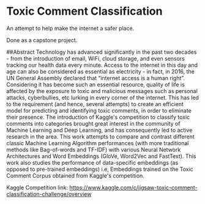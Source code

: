 # Toxic Comment Classification

An attempt to help make the internet a safer place.

Done as a capstone project.

##Abstract
Technology has advanced significantly in the past two decades - from the introduction of email, WiFi, cloud storage, and even sensors tracking our health data every minute. Access to the internet in this day and age can also be considered as essential as electricity - in fact, in 2016, the UN General Assembly declared that “internet access is a human right”. Considering it has become such an essential resource, quality of life is affected by the exposure to toxic and malicious messages such as personal attacks, cyberbullies, etc lurking in every corner of the internet. This has led to the requirement (and hence, several attempts) to create an efficient model for predicting and identifying toxic comments, in order to eliminate their presence. The introduction of Kaggle's competition to classify toxic comments into categories brought great interest in the community of Machine Learning and Deep Learning, and has consequently led to active research in the area. This work attempts to compare and contrast different classic Machine Learning Algorithm performances (with more traditional methods like Bag-of-words and TF-IDF) with various Neural Network Architectures and Word Embeddings (GloVe, Word2Vec and FastText). This work also studies the performance of data-specific embeddings (as opposed to pre-trained embeddings) i.e, Embeddings trained on the Toxic Comment Corpus obtained from Kaggle's competition.

Kaggle Competition link: https://www.kaggle.com/c/jigsaw-toxic-comment-classification-challenge/overview 
